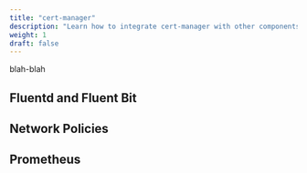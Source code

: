 ```yaml
---
title: "cert-manager"
description: "Learn how to integrate cert-manager with other components"
weight: 1
draft: false
---
```


blah-blah

## Fluentd and Fluent Bit
## Network Policies
## Prometheus
